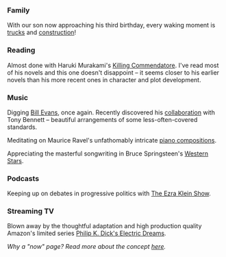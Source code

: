 ### Family

With our son now approaching his third birthday, every waking moment is [trucks](https://www.youtube.com/user/twentytrucks) and [construction](https://www.youtube.com/watch?v=LI-GA-tkajI)!


### Reading

Almost done with Haruki Murakami's [Killing Commendatore](http://www.harukimurakami.com/book/killing-commendatore-2). I've read most of his novels and this one doesn't disappoint – it seems closer to his earlier novels than his more recent ones in character and plot development.


### Music

Digging [Bill Evans](https://open.spotify.com/album/2zSAVheEFBPMuUozd6C9gt), once again. Recently discovered his [collaboration](https://open.spotify.com/album/7oviEOBGFIC09QpiWRnyFF) with Tony Bennett – beautiful arrangements of some less-often-covered standards.

Meditating on Maurice Ravel's unfathomably intricate [piano compositions](https://open.spotify.com/album/66ZlwcSXFuzedj7X18rCLI).

Appreciating the masterful songwriting in Bruce Springsteen's [Western Stars](https://open.spotify.com/album/6BhqPpIgY83rqoZ2L78Lte).


### Podcasts

Keeping up on debates in progressive politics with [The Ezra Klein Show](https://www.vox.com/ezra-klein-show-podcast). 


### Streaming TV

Blown away by the thoughtful adaptation and high production quality Amazon's limited series [Philip K. Dick's Electric Dreams](https://www.amazon.com/Philip-K-Dicks-Electric-Dreams/dp/B075NTXMN9).


*Why a "now" page? Read more about the concept [here](https://nownownow.com/about).*

